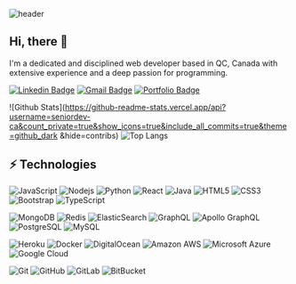 ![header](https://capsule-render.vercel.app/api?type=waving&color=auto&height=300&section=header&text=I%20build%20things%20for%20the%20web.&fontSize=50)
## Hi, there 👋
I'm a dedicated and disciplined web developer based in QC, Canada with extensive experience and a deep passion for programming.

[![Linkedin Badge](https://img.shields.io/badge/-David%20Jin-blue?style=flat&logo=Linkedin&logoColor=white&link=https://www.linkedin.com/in/david-jin-300456218/)](https://www.linkedin.com/in/david-jin-300456218/)
[![Gmail Badge](https://img.shields.io/badge/-davidjin.dev@gmail.com-c14438?style=flat&logo=Gmail&logoColor=white&link=mailto:davidjin.dev@gmail.com)](mailto:davidjin.dev@gmail.com)
[![Portfolio Badge](https://img.shields.io/badge/-Portfolio-00C7B7?style=flat&logo=netlify&logoColor=white&link=https://davidjin.netlify.app/)](https://davidjin.netlify.app/)

![Github Stats](https://github-readme-stats.vercel.app/api?username=seniordev-ca&count_private=true&show_icons=true&include_all_commits=true&theme=github_dark &hide=contribs)
![Top Langs](https://github-readme-stats.vercel.app/api/top-langs/?username=seniordev-ca&layout=compact&theme=vue-dark)

## ⚡ Technologies

![JavaScript](https://img.shields.io/badge/-JavaScript-blue?style=flat-square&logo=javascript)
![Nodejs](https://img.shields.io/badge/-Node.js-black?style=flat-square&logo=Node.js)
![Python](https://img.shields.io/badge/-Python-black?style=flat-square&logo=Python)
![React](https://img.shields.io/badge/-React-black?style=flat-square&logo=react)
![Java](https://img.shields.io/badge/-Java-5382a1?style=flat-square&logo=java)
![HTML5](https://img.shields.io/badge/-HTML5-E34F26?style=flat-square&logo=html5&logoColor=white)
![CSS3](https://img.shields.io/badge/-CSS3-1572B6?style=flat-square&logo=css3)
![Bootstrap](https://img.shields.io/badge/-Bootstrap-563D7C?style=flat-square&logo=bootstrap)
![TypeScript](https://img.shields.io/badge/-TypeScript-grey?style=flat-square&logo=typescript)

![MongoDB](https://img.shields.io/badge/-MongoDB-black?style=flat-square&logo=mongodb)
![Redis](https://img.shields.io/badge/-Redis-black?style=flat-square&logo=Redis)
![ElasticSearch](https://img.shields.io/badge/-ElasticSearch-005571?style=flat-square&logo=elasticsearch)
![GraphQL](https://img.shields.io/badge/-GraphQL-E10098?style=flat-square&logo=graphql)
![Apollo GraphQL](https://img.shields.io/badge/-Apollo%20GraphQL-311C87?style=flat-square&logo=apollo-graphql)
![PostgreSQL](https://img.shields.io/badge/-PostgreSQL-008bb9?style=flat-square&logo=postgresql)
![MySQL](https://img.shields.io/badge/-MySQL-F29111?style=flat-square&logo=mysql)

![Heroku](https://img.shields.io/badge/-Heroku-430098?style=flat-square&logo=heroku)
![Docker](https://img.shields.io/badge/-Docker-black?style=flat-square&logo=docker)
![DigitalOcean](https://img.shields.io/badge/-Digital%20Ocean-darkblue?style=flat-square&logo=digitalocean)
![Amazon AWS](https://img.shields.io/badge/Amazon%20AWS-232F3E?style=flat-square&logo=amazon-aws)
![Microsoft Azure](https://img.shields.io/badge/Microsoft%20Azure-232F7E?style=flat-square&logo=microsoft-azure)
![Google Cloud](https://img.shields.io/badge/Google%20Cloud-black?style=flat-square&logo=google-cloud)

![Git](https://img.shields.io/badge/-Git-black?style=flat-square&logo=git)
![GitHub](https://img.shields.io/badge/-GitHub-181717?style=flat-square&logo=github)
![GitLab](https://img.shields.io/badge/-GitLab-FCA121?style=flat-square&logo=gitlab)
![BitBucket](https://img.shields.io/badge/-BitBucket-darkblue?style=flat-square&logo=bitbucket)
